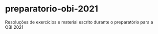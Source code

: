 # preparatorio-obi-2021
Resoluções de exercícios e material escrito durante o preparatório para a OBI 2021
